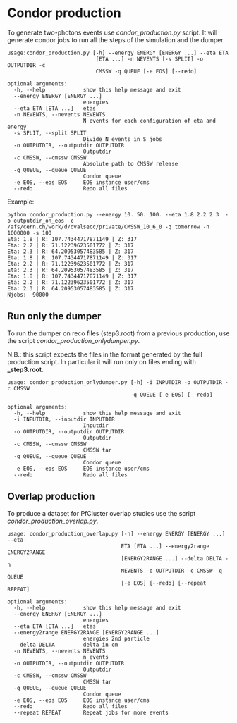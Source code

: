 # Condor production

To generate two-photons events use *condor_production.py* script. 
It will generate condor jobs to run all the steps of the simulation and the dumper. 


```
usage:condor_production.py [-h] --energy ENERGY [ENERGY ...] --eta ETA
                            [ETA ...] -n NEVENTS [-s SPLIT] -o OUTPUTDIR -c
                            CMSSW -q QUEUE [-e EOS] [--redo]

optional arguments:
  -h, --help            show this help message and exit
  --energy ENERGY [ENERGY ...]
                        energies
  --eta ETA [ETA ...]   etas
  -n NEVENTS, --nevents NEVENTS
                        N events for each configuration of eta and energy
  -s SPLIT, --split SPLIT
                        Divide N events in S jobs
  -o OUTPUTDIR, --outputdir OUTPUTDIR
                        Outputdir
  -c CMSSW, --cmssw CMSSW
                        Absolute path to CMSSW release
  -q QUEUE, --queue QUEUE
                        Condor queue
  -e EOS, --eos EOS     EOS instance user/cms
  --redo                Redo all files

```
Example:

```
python condor_production.py --energy 10. 50. 100. --eta 1.8 2.2 2.3  -o outputdir_on_eos -c /afs/cern.ch/work/d/dvalsecc/private/CMSSW_10_6_0 -q tomorrow -n 1000000 -s 100
Eta: 1.8 | R: 107.74344717871149 | Z: 317
Eta: 2.2 | R: 71.12239623501772 | Z: 317
Eta: 2.3 | R: 64.20953057483585 | Z: 317
Eta: 1.8 | R: 107.74344717871149 | Z: 317
Eta: 2.2 | R: 71.12239623501772 | Z: 317
Eta: 2.3 | R: 64.20953057483585 | Z: 317
Eta: 1.8 | R: 107.74344717871149 | Z: 317
Eta: 2.2 | R: 71.12239623501772 | Z: 317
Eta: 2.3 | R: 64.20953057483585 | Z: 317
Njobs:  90000
```
## Run only the dumper
To run the dumper on reco files (step3.root) from a previous production, use the script *condor_production_onlydumper.py*.

N.B.: this script expects the files in the format generated by the full production script. In particular it will run only on files ending with **_step3.root**. 

```
usage: condor_production_onlydumper.py [-h] -i INPUTDIR -o OUTPUTDIR -c CMSSW
                                       -q QUEUE [-e EOS] [--redo]

optional arguments:
  -h, --help            show this help message and exit
  -i INPUTDIR, --inputdir INPUTDIR
                        Inputdir
  -o OUTPUTDIR, --outputdir OUTPUTDIR
                        Outputdir
  -c CMSSW, --cmssw CMSSW
                        CMSSW tar
  -q QUEUE, --queue QUEUE
                        Condor queue
  -e EOS, --eos EOS     EOS instance user/cms
  --redo                Redo all files
```

## Overlap production
To produce a dataset for PfCluster overlap studies use the script *condor_production_overlap.py*.

```
usage: condor_production_overlap.py [-h] --energy ENERGY [ENERGY ...] --eta
                                    ETA [ETA ...] --energy2range ENERGY2RANGE
                                    [ENERGY2RANGE ...] --delta DELTA -n
                                    NEVENTS -o OUTPUTDIR -c CMSSW -q QUEUE
                                    [-e EOS] [--redo] [--repeat REPEAT]

optional arguments:
  -h, --help            show this help message and exit
  --energy ENERGY [ENERGY ...]
                        energies
  --eta ETA [ETA ...]   etas
  --energy2range ENERGY2RANGE [ENERGY2RANGE ...]
                        energies 2nd particle
  --delta DELTA         delta in cm
  -n NEVENTS, --nevents NEVENTS
                        n events
  -o OUTPUTDIR, --outputdir OUTPUTDIR
                        Outputdir
  -c CMSSW, --cmssw CMSSW
                        CMSSW tar
  -q QUEUE, --queue QUEUE
                        Condor queue
  -e EOS, --eos EOS     EOS instance user/cms
  --redo                Redo all files
  --repeat REPEAT       Repeat jobs for more events
```